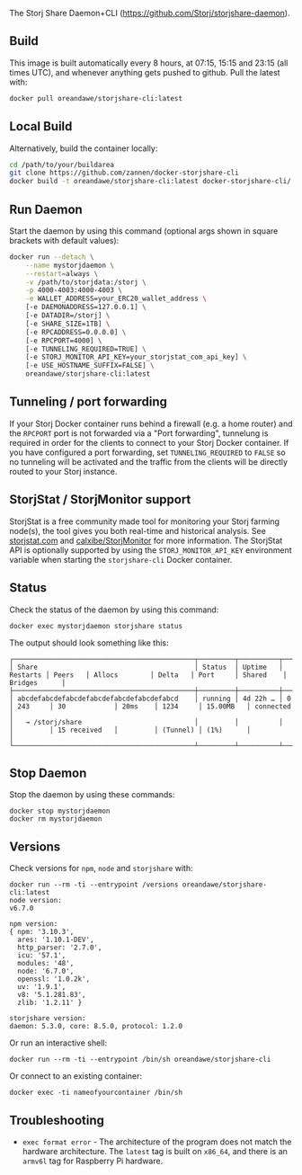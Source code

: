 The Storj Share Daemon+CLI (https://github.com/Storj/storjshare-daemon).

## Build ##

This image is built automatically every 8 hours, at 07:15, 15:15 and 23:15 (all times UTC), and whenever anything gets pushed to github. Pull the latest with:

```bash
docker pull oreandawe/storjshare-cli:latest
```

## Local Build ##

Alternatively, build the container locally:

```bash
cd /path/to/your/buildarea
git clone https://github.com/zannen/docker-storjshare-cli
docker build -t oreandawe/storjshare-cli:latest docker-storjshare-cli/
```

## Run Daemon ##

Start the daemon by using this command (optional args shown in square brackets with default values):

```bash
docker run --detach \
    --name mystorjdaemon \
    --restart=always \
    -v /path/to/storjdata:/storj \
    -p 4000-4003:4000-4003 \
	-e WALLET_ADDRESS=your_ERC20_wallet_address \
	[-e DAEMONADDRESS=127.0.0.1] \
	[-e DATADIR=/storj] \
	[-e SHARE_SIZE=1TB] \
	[-e RPCADDRESS=0.0.0.0] \
	[-e RPCPORT=4000] \
	[-e TUNNELING_REQUIRED=TRUE] \
	[-e STORJ_MONITOR_API_KEY=your_storjstat_com_api_key] \
	[-e USE_HOSTNAME_SUFFIX=FALSE] \
    oreandawe/storjshare-cli:latest
```

## Tunneling / port forwarding ##

If your Storj Docker container runs behind a firewall (e.g. a home router) and the `RPCPORT` port is not forwarded via a "Port forwarding", tunnelung is required in order for the clients to connect to your Storj Docker container. If you have configured a port forwarding, set `TUNNELING_REQUIRED` to `FALSE` so no tunneling will be activated and the traffic from the clients will be directly routed to your Storj instance.

## StorjStat / StorjMonitor support ##

StorjStat is a free community made tool for monitoring your Storj farming node(s), the tool gives you both real-time and historical analysis. See [storjstat.com](https://storjstat.com) and [calxibe/StorjMonitor](https://github.com/calxibe/StorjMonitor) for more information. The StorjStat API is optionally supported by using the `STORJ_MONITOR_API_KEY` environment variable when starting the `storjshare-cli` Docker container.

## Status ##

Check the status of the daemon by using this command:

```
docker exec mystorjdaemon storjshare status
```

The output should look something like this:

```
┌─────────────────────────────────────────────┬─────────┬──────────┬──────────┬─────────┬───────────────┬─────────┬──────────┬───────────┬──────────────┐
│ Share                                       │ Status  │ Uptime   │ Restarts │ Peers   │ Allocs        │ Delta   │ Port     │ Shared    │ Bridges      │
├─────────────────────────────────────────────┼─────────┼──────────┼──────────┼─────────┼───────────────┼─────────┼──────────┼───────────┼──────────────┤
│ abcdefabcdefabcdefabcdefabcdefabcdefabcd    │ running │ 4d 22h … │ 0        │ 243     │ 30            │ 20ms    │ 1234     │ 15.00MB   │ connected    │
│   → /storj/share                            │         │          │          │         │ 15 received   │         │ (Tunnel) │ (1%)      │              │
└─────────────────────────────────────────────┴─────────┴──────────┴──────────┴─────────┴───────────────┴─────────┴──────────┴───────────┴──────────────┘
```

## Stop Daemon ##

Stop the daemon by using these commands:

```
docker stop mystorjdaemon
docker rm mystorjdaemon
```

## Versions ##

Check versions for `npm`, `node` and `storjshare` with:

```
docker run --rm -ti --entrypoint /versions oreandawe/storjshare-cli:latest
node version:
v6.7.0

npm version:
{ npm: '3.10.3',
  ares: '1.10.1-DEV',
  http_parser: '2.7.0',
  icu: '57.1',
  modules: '48',
  node: '6.7.0',
  openssl: '1.0.2k',
  uv: '1.9.1',
  v8: '5.1.281.83',
  zlib: '1.2.11' }

storjshare version:
daemon: 5.3.0, core: 8.5.0, protocol: 1.2.0
```

Or run an interactive shell:

```
docker run --rm -ti --entrypoint /bin/sh oreandawe/storjshare-cli
```

Or connect to an existing container:

```
docker exec -ti nameofyourcontainer /bin/sh
```

## Troubleshooting ##

* `exec format error` - The architecture of the program does not match the hardware architecture. The `latest` tag is built on `x86_64`, and there is an `armv6l` tag for Raspberry Pi hardware.

